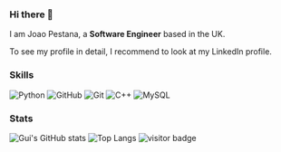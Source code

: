 ### Hi there 👋

I am Joao Pestana, a **Software Engineer** based in the UK.

To see my profile in detail, I recommend to look at my LinkedIn profile.

### Skills
![Python](https://img.shields.io/badge/-Python-black?style=flat-square&logo=Python)
![GitHub](https://img.shields.io/badge/-GitHub-181717?style=flat-square&logo=github)
![Git](https://img.shields.io/badge/-Git-black?style=flat-square&logo=git)
![C++](https://img.shields.io/badge/-C++-00599C?style=flat-square&logo=c)
![MySQL](https://img.shields.io/badge/-MySQL-black?style=flat-square&logo=mysql)

### Stats 
![Gui's GitHub stats](https://github-readme-stats.vercel.app/api?username=gui778899&show_icons=true&theme=radical)
![Top Langs](https://github-readme-stats.vercel.app/api/top-langs/?username=gui778899&hide=TeX&layout=compact&theme=prussian)
![visitor badge](https://visitor-badge.glitch.me/badge?page_id=gui778899.visitor-badge)

